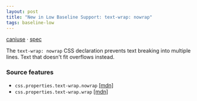 ```yaml
---
layout: post
title: "New in Low Baseline Support: text-wrap: nowrap"
tags: baseline-low
---
```


[caniuse](https://caniuse.com/?search=text-wrap-nowrap) · [spec](https://drafts.csswg.org/css-text-4/#valdef-text-wrap-mode-nowrap)

The `text-wrap: nowrap` CSS declaration prevents text breaking into multiple lines. Text that doesn't fit overflows instead.

### Source features

- ``css.properties.text-wrap.nowrap`` [[mdn]](https://https://developer.mozilla.org/en-US/search?q=css.properties.text-wrap.nowrap)
- ``css.properties.text-wrap.wrap`` [[mdn]](https://https://developer.mozilla.org/en-US/search?q=css.properties.text-wrap.wrap)
